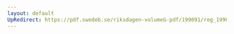 ```yaml
---
layout: default
UpRedirect: https://pdf.swedeb.se/riksdagen-volumeG-pdf/199091/reg_199091_AU/reg_199091_AU_0007.pdf
---
```

